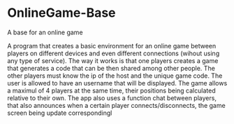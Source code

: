 # OnlineGame-Base
A base for an online game

A program that creates a basic environment for an online game between players on different devices and even different connections (wihout using any type of service). The way it works is that one players creates a game that generates a code that can be then shared among other people. The other players must know the ip of the host and the unique game code. The user is allowed to have an username that will be displayed. The game allows a maximul of 4 players at the same time, their positions being calculated relative to their own. The app also uses a function chat between players, that also announces when a certain player connects/disconnects, the game screen being update correspondingl
